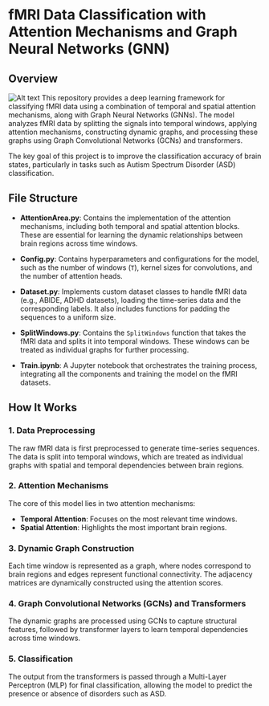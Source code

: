 # fMRI Data Classification with Attention Mechanisms and Graph Neural Networks (GNN)

## Overview
![Alt text](image.png)
This repository provides a deep learning framework for classifying fMRI data using a combination of temporal and spatial attention mechanisms, along with Graph Neural Networks (GNNs). The model analyzes fMRI data by splitting the signals into temporal windows, applying attention mechanisms, constructing dynamic graphs, and processing these graphs using Graph Convolutional Networks (GCNs) and transformers.

The key goal of this project is to improve the classification accuracy of brain states, particularly in tasks such as Autism Spectrum Disorder (ASD) classification.


## File Structure

- **AttentionArea.py**: Contains the implementation of the attention mechanisms, including both temporal and spatial attention blocks. These are essential for learning the dynamic relationships between brain regions across time windows.
  
- **Config.py**: Contains hyperparameters and configurations for the model, such as the number of windows (`T`), kernel sizes for convolutions, and the number of attention heads.
  
- **Dataset.py**: Implements custom dataset classes to handle fMRI data (e.g., ABIDE, ADHD datasets), loading the time-series data and the corresponding labels. It also includes functions for padding the sequences to a uniform size.
  
- **SplitWindows.py**: Contains the `SplitWindows` function that takes the fMRI data and splits it into temporal windows. These windows can be treated as individual graphs for further processing.
  
- **Train.ipynb**: A Jupyter notebook that orchestrates the training process, integrating all the components and training the model on the fMRI datasets.

## How It Works

### 1. Data Preprocessing
The raw fMRI data is first preprocessed to generate time-series sequences. The data is split into temporal windows, which are treated as individual graphs with spatial and temporal dependencies between brain regions.

### 2. Attention Mechanisms
The core of this model lies in two attention mechanisms:
- **Temporal Attention**: Focuses on the most relevant time windows.
- **Spatial Attention**: Highlights the most important brain regions.

### 3. Dynamic Graph Construction
Each time window is represented as a graph, where nodes correspond to brain regions and edges represent functional connectivity. The adjacency matrices are dynamically constructed using the attention scores.

### 4. Graph Convolutional Networks (GCNs) and Transformers
The dynamic graphs are processed using GCNs to capture structural features, followed by transformer layers to learn temporal dependencies across time windows.

### 5. Classification
The output from the transformers is passed through a Multi-Layer Perceptron (MLP) for final classification, allowing the model to predict the presence or absence of disorders such as ASD.

